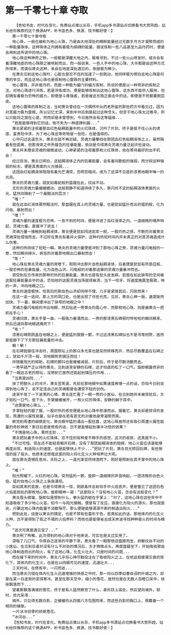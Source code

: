 # 第一千零七十章 夺取
        【告知书友，时代在变化，免费站点难以长存，手机app多书源站点切换看书大势所趋，站长给你推荐的这个换源APP，听书音色多、换源、找书都好使！】
       第一千零七十章夺取
       地心珠，一般也被称为地心火珠，乃是由大地深处的精粹能量经过无数岁月方才凝聚而成的一种能量珠体，这种珠体之内拥有着极为磅礴的能量，据说炼制一些八品甚至九品丹药时，便是会用到这传说中的地心珠。
       地心珠这种神奇之物，一般都是深藏大地之内，极难寻到，不过一些火山喷发时，或许会有着深藏地底的地心珠随之被喷射而出，而一般说来，一些人手中的地心珠，大半都是由这种方式所得来，而类似萧炎这种，亲自在地底深处遇见的，倒是极为稀少。
       在萧炎见到这地心珠时，心脏也是忍不住的加速了一些跳动，他同样极为明白这地心珠是何等的罕见，而且这地心珠也是炼制地心雷珠的主要材料。
       地心雷珠，并非是丹药，而是一种极为偏门的偏方炼制，所说的便是以一种奇异的炼制之法，对地心珠进行淬炼，若是淬炼成功，便是能够炼制出这地心雷珠，这东西不能供人服用，但却拥有着极为恐怖的威力，即便是斗尊强者，若是被这东西正面击中的话，即便是不死都要脱层皮。
       这地心雷珠的炼制之法，当初萧炎曾经在一次偶然中从药老所留的那些药方中看见过，因为对其威力极为震撼，所以记忆尤深，来到中州后倒是起过这种念头，但苦于地心珠太过难寻，所以只能将之放在心底，然而却是未曾想到，今日居然会有这等福缘...
       “若是能够得到它的话，倒不失为一种底牌利器...”
       萧炎紧紧的注视着那血红色粘稠能量中的火红珠体，沉吟了片刻，终于是抵不住心头的诱惑，富贵险中求，为了地心珠这等奇物冒一些险，也是值得的。
       心中闪过这道念头，萧炎也就不再迟疑，灵魂力量攀绕在那团血红色粘稠液体之上，虽然隔着有些距离，但那液体之中所蕴含的狂暴能量，依旧是令得萧炎灵魂力量泛起许些波动。
       萧炎并未理会灵魂的细微波动，心神紧紧的注视着那枚火红珠体，他在等待最好的出手机会！
       经过目测，萧炎已明白，这粘稠液体之内的狂暴能量，会有着间歇般的强弱，而分辩这种强弱的标志，便是其表面的火光强弱...
       这团血红粘稠液体隐隐有着光芒涌现，忽明忽暗间，成为了这深不见底的漆黑地眼中唯一的光亮。
       萧炎的灵魂力量，就犹如毒蛇般的盘踞在此，纹丝不动。
       无形的灵魂力量缓缓蠕动，这般寂静不知道持续了多久，那闪烁不定的粘稠液体表面的火光，猛然间降到了一个最黯淡的层次！
       “嗤！”
       就在这血红液体骤然黯淡时，那盘踞在其上的灵魂力量，也是犹如猛扑而出的猎豹般，化为闪电，暴射而出！
       “噗！”
       灵魂力量的速度极为恐怖，一息不到的时间，便是冲进了血红液体之内，一道细微的噗声响起，灵魂力量，直接冲了进去！
       灵魂力量一接触到粘稠液体，萧炎便是犹如闯进岩浆一般，一股灼热之感，不断的对着萧炎灵魂深处侵蚀而去，不过好在萧炎有着异火保护，这种灼热短时间内并未真正的对其灵魂造成什么伤害。
       这种灼热持续了短短一瞬，萧炎的灵魂力量便是冲到了那地心珠之旁，灵魂力量闪电般的一卷，然后瞬间掉头，疯狂的对着那地眼出口暴射而去！
       “嘭！”
       地心珠在萧炎灵魂力量的席卷下，刚刚冲出那片血色粘稠液体，后者便是犹如有所感应般，一股恐怖的狂暴能量，化为血色山洪，闪电般的对着那逃窜的灵魂力量暴冲而去。
       感受到后方传来的那种炽热的狂暴能量，萧炎也是有些头皮发麻，若是在如此狭窄的空间被这股狂暴能量击中的话，恐怕他的这股灵魂当场就得崩溃，当下一咬牙，将速度施展至极致，咻的一声，冲向地眼之口。
       萧炎的速度极快，但其后的那血色山洪却同样不慢，几乎是紧随其后，闪掠而来！
       在这一追一逃间，那上方的洞口处，也是出现了许些光亮，见状，萧炎心神一振，速度陡然加快，下一霎，瞬间便冲出了狭窄的地眼之中！
       灵魂力量闪电般的冲出地眼，然后钻进一旁萧炎的眉心中，而那枚地心珠，则是被萧炎一把抓在手心！
       灵魂归体，萧炎手掌一曲，一股吸力暴涌而出，一旁的那漆黑石碑顿时哗啦啦的瞬间移来，然后迅速将那地眼遮掩而下！
       “嘭！”
       漆黑石碑刚刚盖在地眼之上，便是猛的狠狠一颤，不过这漆黑石碑似也不是寻常材质，居然是抵御下了下方那狂暴能量的冲击。
       唰！唰！
       在石碑抵御住冲击时，周围祭坛上的那众多光束也是突然转移而开，然后尽数覆盖在石碑之上，犹如千斤顶一般，将地眼死死镇压而住！
       伴随着阳光的相助，石碑的颤抖也是缓缓减弱，片刻后，终于是尽数消散而去。
       一旁早就严正以待的萧炎，见到逐渐安静的石碑，这才彻底的松了一口气，旋即眼露奇异的看了一眼这古老的祭坛，没想到它居然还能起到镇压的作用...
       “当真是凶险...”
       抹了把额头上的冷汗，萧炎苦笑道，先前在那地眼中如果速度再慢一点的话，恐怕今日别说得到地心珠了，说不定连自己的灵魂都是会遭受不轻的创伤。
       逐渐平息了一下波荡的心境，萧炎连忙看了一眼一旁的小医仙，在见到她并未被惊扰后，方才轻松一口气，低下头，手掌缓缓摊开，一枚火红的珠体，安静的躺于其中。
       “这便是地心珠么...”
       手掌轻轻的握了握，一股炽热的感觉便是从地心珠中弥漫而出，握着它，萧炎却是惊讶的发现，周遭的火属性能量，似乎也是在若有若无的对着他身旁凝聚而来。
       察觉到周遭的细微变化，萧炎眼中猛的涌出一股狂喜，这地心珠居然还有吸引周遭火属性能量的奇妙神效？那日后若是修炼的话，岂不是能够起到事半功倍的效果？
       “不愧是地心珠，果然玄妙...”
       萧炎把玩着手中的火红珠体，忍不住的有种爱不释手的感觉，这次的收获，还真是不小。
       “不过可惜，现在还不能轻易揭开石碑，没有了那团粘稠液体的阻碍，地心火苗应该是能够再度出现，制造阳火的速度，也是能够快上不少...”把玩了片刻，萧炎目光转回石碑，有些惋惜的摇了摇头，他原本还想借这里的阳火将化生火火种培养壮大呢。
       就在萧炎遗憾叹息间，天际之上，一道光束突然倾洒而下，刚好是照射在其手掌中的地心珠上。
       “噗！”
       阳光照耀下，火红的地心珠，突然猛的一颤，旋即一道细微的声音响起，一团浓郁的白色火焰，猛的自地心火珠之上袅袅涌现。
       突如其来的变故，也是令得萧炎一惊，刚欲条件反射将手中火焰丢开，便是瞥见了这团白色火焰底部处的那枚地心珠，旋即眼神一凝：“这是阳火？没有地心火苗，怎会有这般变化？”
       萧炎眉头微皱，旋即似是想到什么，拳头猛的砸在手掌上：“对了，这地心珠在这些年中不知道吸收了多少地心火苗，如今一与阳光接触，便是有了反应，直接化为阳火的源头，那也就是说，只要这地心珠内能量不消散殆尽，那么便是能够源源不断的制造出阳火...”
       想到此处，绕是以萧炎的镇定，也是不禁有些喜形于色，若真如此的话，那他体内的化生火火种，岂不是得到了取之不竭的火焰养料？而他也是能够省去成天奔波寻找种种兽火的时间与精力。
       “这次可真是遇见宝了...”
       萧炎咧了咧嘴，此次得到的地心珠对于他来说，可实在是太过实用了。
       深吸了几口气，令得自己逐渐的平静下来，萧炎看了一眼那依旧盘膝而坐，娇躯纹丝不动的小医仙，在见到后者并没有什么不对劲的情况后，方才微微点头，再度盘腿坐下，开始吸收那由地心珠制造而出的阳火，有了这地心珠，化生火壮大，只是时间的问题...
       而在接下来的时间中，萧炎几乎将心神尽数投注在了吸收阳火之上，在他这般废寝忘食的炼化下，其体内的化生火，也是在以肉眼可见的速度，迅速壮大...
       三天时间，在修炼中，一闪而逝...
       而当萧炎沉侵在体内化生火迅速增强的快感之中时，那一向以四季如春自诩的叶城之内，却是在某一日逐渐的变得寒冷，甚至在那天空中，细小的雪花，居然也是在无数人目瞪口呆中，徐徐飘落而下...
       望着那飘落满城的雪花，终于是有人猛然察觉了什么，身形跃上高处，然后望向城外，顿时，目光呆滞...
       城外，只见得无数白影，正缓缓的从四面八方包围而来，而这些白影的胸口上，佩戴着一个相同的徽章。
       一片冰冷彻骨的娇艳雪花。
       “冰河谷...”
       【告知书友，时代在变化，免费站点难以长存，手机app多书源站点切换看书大势所趋，站长给你推荐的这个换源APP，听书音色多、换源、找书都好使！】